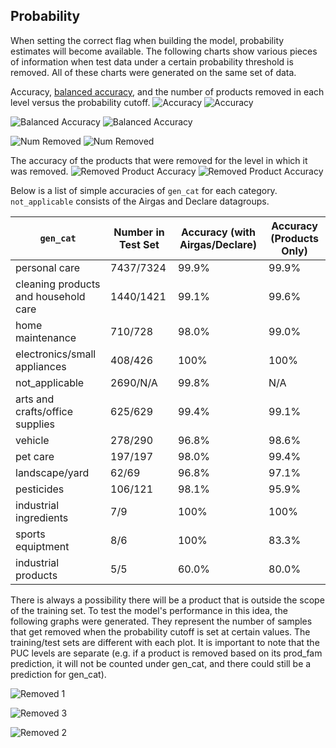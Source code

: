 ## Probability
When setting the correct flag when building the model, probability estimates will become available. The following charts show various pieces of information when test data under a certain probability threshold is removed. All of these charts were generated on the same set of data.

Accuracy, [balanced accuracy](https://scikit-learn.org/stable/modules/generated/sklearn.metrics.balanced_accuracy_score.html), and the number of products removed in each level versus the probability cutoff. 
![Accuracy](images/acc_nochem.png) ![Accuracy](images/acc_withchem.png)

![Balanced Accuracy](images/bal_acc_nochem.png) ![Balanced Accuracy](images/bal_acc_withchem.png)

![Num Removed](images/num_under_nochem.png) ![Num Removed](images/num_under_withchem.png)


The accuracy of the products that were removed for the level in which it was removed.
![Removed Product Accuracy](images/rem_acc_overall_nochem.png) ![Removed Product Accuracy](images/rem_acc_overall_withchem.png)

Below is a list of simple accuracies of `gen_cat` for each category. `not_applicable` consists of the Airgas and Declare datagroups.

| `gen_cat`  | Number in Test Set | Accuracy (with Airgas/Declare) | Accuracy (Products Only) |
| ------------- | ------------- | ------------- | ------------- |
| personal care  | 7437/7324  | 99.9% | 99.9% |
| cleaning products and household care | 1440/1421 | 99.1% | 99.6% |
| home maintenance | 710/728 | 98.0% | 99.0% |
| electronics/small appliances | 408/426 | 100% | 100% |
| not_applicable | 2690/N/A | 99.8% | N/A |
| arts and crafts/office supplies | 625/629 | 99.4% | 99.1% |
| vehicle | 278/290 | 96.8% | 98.6% |
| pet care | 197/197 | 98.0% | 99.4% |
| landscape/yard | 62/69 | 96.8% | 97.1% |
| pesticides | 106/121 | 98.1% | 95.9% |
| industrial ingredients | 7/9 | 100% | 100% |
| sports equiptment | 8/6 | 100% | 83.3% |
| industrial products | 5/5 | 60.0% | 80.0% |

There is always a possibility there will be a product that is outside the scope of the training set. To test the model's performance in this idea, the following graphs were generated. They represent the number of samples that get removed when the probability cutoff is set at certain values. The training/test sets are different with each plot. It is important to note that the PUC levels are separate (e.g. if a product is removed based on its prod_fam prediction, it will not be counted under gen_cat, and there could still be a prediction for gen_cat).

![Removed 1](images/airgas_train_test_declare.png)

![Removed 3](images/no_chems_test_declare.png)

![Removed 2](images/no_chems_test_airgas.png)
